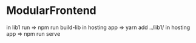 # ModularFrontend
in lib1 run =>  npm run build-lib
in hosting app  => yarn add ../lib1/
in hosting app  => npm run serve
